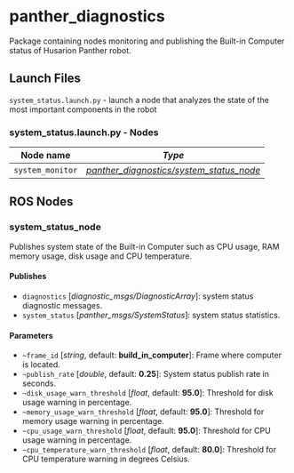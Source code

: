 # panther_diagnostics

Package containing nodes monitoring and publishing the Built-in Computer status of Husarion Panther robot.

## Launch Files

`system_status.launch.py` - launch a node that analyzes the state of the most important components in the robot

### system_status.launch.py - Nodes

| Node name        | *Type*                                        |
| ---------------- | --------------------------------------------- |
| `system_monitor` | *[panther_diagnostics/system_status_node](.)* |

## ROS Nodes

### system_status_node

Publishes system state of the Built-in Computer such as CPU usage, RAM memory usage, disk usage and  CPU temperature.

#### Publishes

- `diagnostics` [*diagnostic_msgs/DiagnosticArray*]: system status diagnostic messages.
- `system_status` [*panther_msgs/SystemStatus*]: system status statistics.

#### Parameters

- `~frame_id` [*string*, default: **build_in_computer**]: Frame where computer is located.
- `~publish_rate` [*double*, default: **0.25**]: System status publish rate in seconds.
- `~disk_usage_warn_threshold` [*float*, default: **95.0**]: Threshold for disk usage warning in percentage.
- `~memory_usage_warn_threshold` [*float*, default: **95.0**]: Threshold for memory usage warning in percentage.
- `~cpu_usage_warn_threshold` [*float*, default: **95.0**]: Threshold for CPU usage warning in percentage.
- `~cpu_temperature_warn_threshold` [*float*, default: **80.0**]: Threshold for CPU temperature warning in degrees Celsius.

